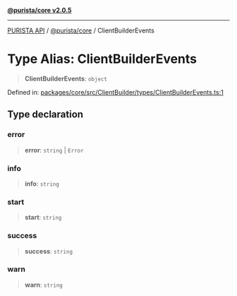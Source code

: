 [**@purista/core v2.0.5**](../README.md)

***

[PURISTA API](../../../packages.md) / [@purista/core](../README.md) / ClientBuilderEvents

# Type Alias: ClientBuilderEvents

> **ClientBuilderEvents**: `object`

Defined in: [packages/core/src/ClientBuilder/types/ClientBuilderEvents.ts:1](https://github.com/puristajs/purista/blob/master/packages/core/src/ClientBuilder/types/ClientBuilderEvents.ts#L1)

## Type declaration

### error

> **error**: `string` \| `Error`

### info

> **info**: `string`

### start

> **start**: `string`

### success

> **success**: `string`

### warn

> **warn**: `string`
